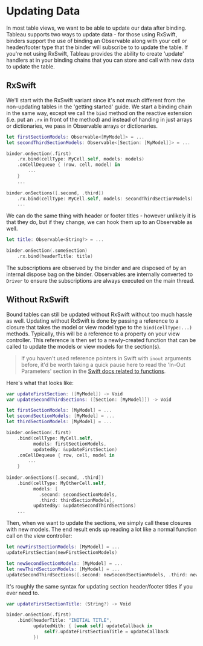 #  Updating Data

In most table views, we want to be able to update our data after binding. Tableau supports two ways to update data - for those using RxSwift,
binders support the use of binding an Observable along with your cell or header/footer type that the binder will subscribe to to update the
table. If you're not using RxSwift, Tableau provides the ability to create 'update' handlers at in your binding chains that you can store and call 
with new data to update the table.

## RxSwift

We'll start with the RxSwift variant since it's not much different from the non-updating tables in the 'getting started' guide. We start a binding
chain in the same way, except we call the `bind` method on the reactive extension (i.e. put an `.rx` in front of the method) and instead of 
handing in just arrays or dictionaries, we pass in Observable arrays or dictionaries.

```swift
let firstSectionModels: Observable<[MyModel]> = ...
let secondThirdSectionModels: Observable<[Section: [MyModel]]> = ...

binder.onSection(.first)
    .rx.bind(cellType: MyCell.self, models: models)
    .onCellDequeue { (row, cell, model) in 
        ...
    }
    ...
    
binder.onSections([.second, .third])
    .rx.bind(cellType: MyCell.self, models: secondThirdSectionModels)
    ...
```
We can do the same thing with header or footer titles - however unlikely it is that they do, but if they change, we can hook them up to an 
Observable as well.

```swift
let title: Observable<String?> = ...

binder.onSection(.someSection)
    .rx.bind(headerTitle: title)
```

The subscriptions are observed by the binder and are disposed of by an internal dispose bag on the binder. Observables are internally 
converted to `Driver` to ensure the subscriptions are always executed on the main thread.

## Without RxSwift

Bound tables can still be updated without RxSwift without too much hassle as well. Updating without RxSwift is done by passing a reference 
to a closure that takes the model or view model type to the `bind(cellType:...)` methods. Typically, this will be a reference to a property 
on your view controller. This reference is then set to a newly-created function that can be called to update the models or view models for the
section(s).

> If you haven't used reference pointers in Swift with `inout` arguments before, it'd be worth taking a quick pause here to read the 
'In-Out Parameters' section in the [Swift docs related to functions](https://docs.swift.org/swift-book/LanguageGuide/Functions.html).

Here's what that looks like:

```swift
var updateFirstSection: ([MyModel]) -> Void
var updateSecondThirdSections: ([Section: [MyModel]]) -> Void

let firstSectionModels: [MyModel] = ...
let secondSectionModels: [MyModel] = ...
let thirdSectionModels: [MyModel] = ...

binder.onSection(.first)
    .bind(cellType: MyCell.self, 
          models: firstSectionModels, 
          updatedBy: &updateFirstSection)
    .onCellDequeue { row, cell, model in
        ...
    }
    
binder.onSections([.second, .third])
    .bind(cellType: MyOtherCell.self, 
          models: [
            .second: secondSectionModels,
            .third: thirdSectionModels],
          updatedBy: &updateSecondThirdSections)
    ...
```
Then, when we want to update the sections, we simply call these closures with new models. The end result ends up reading a lot like a normal
function call on the view controller:

```swift
let newFirstSectionModels: [MyModel] = ...
updateFirstSection(newFirstSectionModels)

let newSecondSectionModels: [MyModel] = ...
let newThirdSectionModels: [MyModel] = ...
updateSecondThirdSections([.second: newSecondSectionModels, .third: newThirdSectionModels])
```

It's roughly the same syntax for updating section header/footer titles if you ever need to.

```swift
var updateFirstSectionTitle: (String?) -> Void

binder.onSection(.first)
    .bind(headerTitle: "INITIAL TITLE",
          updatedWith: { [weak self] updateCallback in
              self?.updateFirstSectionTitle = updateCallback
          })
```
